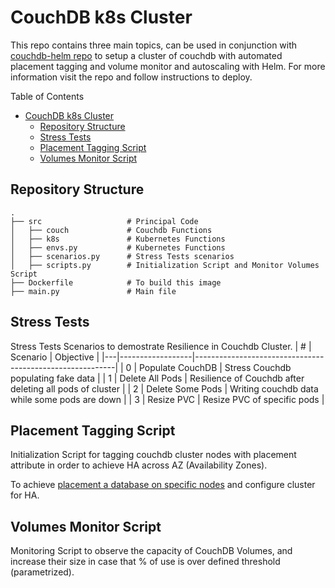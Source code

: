 # CouchDB k8s Cluster 

This repo contains three main topics, can be used in conjunction with [couchdb-helm repo](https://github.com/fsalazarh/couchdb-helm/tree/cluster_config) to setup a cluster of couchdb with automated placement tagging and volume monitor and autoscaling with Helm. For more information visit the repo and follow instructions to deploy.

Table of Contents
- [CouchDB k8s Cluster](#couchdb-k8s-cluster)
	- [Repository Structure](#repository-structure)
	- [Stress Tests](#stress-tests)
	- [Placement Tagging Script](#placement-tagging-script)
	- [Volumes Monitor Script](#volumes-monitor-script)

## Repository Structure
    .
    ├── src                   # Principal Code
    │   ├── couch             # Couchdb Functions
    │   ├── k8s               # Kubernetes Functions
    │   ├── envs.py           # Kubernetes Functions
    │   ├── scenarios.py      # Stress Tests scenarios
    │   ├── scripts.py        # Initialization Script and Monitor Volumes Script
    ├── Dockerfile            # To build this image
    ├── main.py               # Main file 


## Stress Tests 
Stress Tests Scenarios to demostrate Resilience in Couchdb Cluster.
| # | Scenario         | Objective                                                |
|---|------------------|----------------------------------------------------------|
| 0 | Populate CouchDB | Stress Couchdb populating fake data                      |
| 1 | Delete All Pods  | Resilience of Couchdb after deleting all pods of cluster |
| 2 | Delete Some Pods | Writing couchdb data while some pods are down            |
| 3 | Resize PVC       | Resize PVC of specific pods                              |


## Placement Tagging Script

Initialization Script for tagging couchdb cluster nodes with placement attribute in order to achieve HA across AZ (Availability Zones).

To achieve [placement a database on specific nodes](https://docs.couchdb.org/en/stable/cluster/databases.html#placing-a-database-on-specific-nodes) and configure cluster for HA. 


## Volumes Monitor Script 

Monitoring Script to observe the capacity of CouchDB Volumes, and increase their size in case that % of use is over defined threshold (parametrized). 




